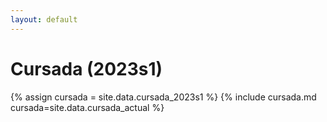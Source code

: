 ```yaml
---
layout: default
---
```

# Cursada (2023s1)

{% assign cursada = site.data.cursada_2023s1 %}
{% include cursada.md cursada=site.data.cursada_actual %}